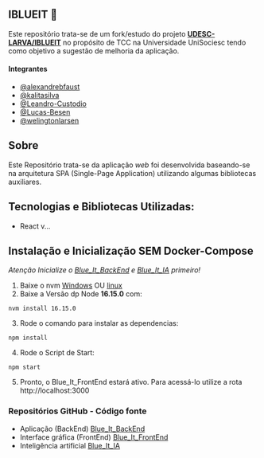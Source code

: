 ## IBLUEIT 🐬
Este repositório trata-se de um fork/estudo do projeto **[UDESC-LARVA/IBLUEIT](https://github.com/UDESC-LARVA/IBLUEIT)** no propósito de TCC na Universidade UniSociesc tendo como objetivo a sugestão de melhoria da aplicação.

#### Integrantes
- [@alexandrebfaust](https://github.com/alexandrebfaust) 
- [@kalitasilva](https://github.com/kalitasilva) 
- [@Leandro-Custodio](https://github.com/Leandro-Custodio) 
- [@Lucas-Besen](https://github.com/Lucas-Besen) 
- [@welingtonlarsen](https://github.com/welingtonlarsen) 

## Sobre
Este Repositório trata-se da aplicação *web* foi desenvolvida baseando-se na arquitetura SPA (Single-Page Application) utilizando algumas bibliotecas auxiliares.

## Tecnologias e Bibliotecas Utilizadas:
- React v...

## Instalação e Inicialização SEM Docker-Compose
*Atenção Inicialize o [Blue_It_BackEnd](https://github.com/unisocisec/Blue_It_BackEnd) e [Blue_It_IA](https://github.com/unisocisec/Blue_It_IA) primeiro!*
1. Baixe o nvm [Windows](https://github.com/coreybutler/nvm-windows/releases) OU [linux](https://github.com/nvm-sh/nvm)
2. Baixe a Versão dp Node <strong>16.15.0</strong> com:
```
nvm install 16.15.0
```
3. Rode o comando para instalar as dependencias:
```
npm install
```
4. Rode o Script de Start:
```
npm start
```
5. Pronto, o Blue_It_FrontEnd estará ativo. Para acessá-lo utilize a rota http://localhost:3000

### Repositórios GitHub - Código fonte
- Aplicação (BackEnd) [Blue_It_BackEnd](https://github.com/unisocisec/Blue_It_BackEnd)
- Interface gráfica (FrontEnd) [Blue_It_FrontEnd](https://github.com/unisocisec/blue_It_front)
- Inteligência artificial [Blue_It_IA](https://github.com/unisocisec/Blue_It_IA)
